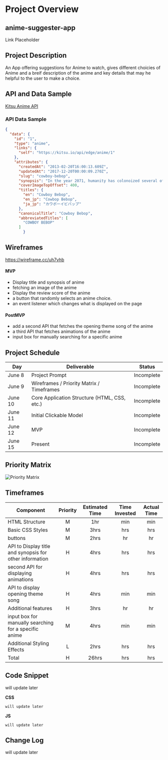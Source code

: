 # Project Overview

## anime-suggester-app

Link Placeholder

## Project Description

An App offering suggestions for Anime to watch, gives different choicies of Anime and a breif description of the anime and key details that may he helpful to the user to make a choice. 

## API and Data Sample

[Kitsu Anime API](https://kitsu.docs.apiary.io/reference/anime)

### API Data Sample

```JSON
{
  "data": {
    "id": "1",
    "type": "anime",
    "links": {
      "self": "https://kitsu.io/api/edge/anime/1"
    },
    "attributes": {
      "createdAt": "2013-02-20T16:00:13.609Z",
      "updatedAt": "2017-12-20T00:00:09.270Z",
      "slug": "cowboy-bebop",
      "synopsis": "In the year 2071, humanity has colonoized several of the planets and moons...",
      "coverImageTopOffset": 400,
      "titles": {
        "en": "Cowboy Bebop",
        "en_jp": "Cowbop Bebop",
        "ja_jp": "カウボーイビバップ"
      },
      "canonicalTitle": "Cowboy Bebop",
      "abbreviatedTitles": [
        "COWBOY BEBOP"
      ]
        }

```

## Wireframes

https://wireframe.cc/uh7vhb 


#### MVP 

- Display title and synopsis of anime
- fetching an image of the anime
- Display the review score of the anime
- a button that randomly selects an anime choice. 
- an event listener which changes what is displayed on the page 




#### PostMVP 

- add a second API that fetches the opening theme song of the anime
- a third API that fetches animations of the anime
- input box for manually searching for a specific anime



## Project Schedule

|  Day | Deliverable | Status
|---|---| ---|
|June 8| Project Prompt | Incomplete
|June 9| Wireframes / Priority Matrix / Timeframes | Incomplete
|June 10| Core Application Structure (HTML, CSS, etc.) | Incomplete
|June 11| Initial Clickable Model  | Incomplete
|June 12| MVP | Incomplete
|June 15| Present | Incomplete


## Priority Matrix

![Priority Matrix](https://i.imgur.com/ohFEEw0.jpg)

## Timeframes

| Component | Priority | Estimated Time | Time Invested | Actual Time |
| --- | :---: |  :---: | :---: | :---: |
| HTML Structure | M | 1hr|  min | min |
| Basic CSS Styles | M | 3hrs| hrs | hrs |
| buttons | M | 2hrs | hr | hr |
| API to Display title and synopsis for other information | H | 4hrs | hrs | hrs |
| second API for displaying animations | H | 4hrs | hrs | hrs |
| API to display opening theme song | H | 4hrs | min | min |
| Additional features | H | 3hrs | hr | hr |
| input box for manually searching for a specific anime | M | 4hrs | min | min |
| Additional Styling Effects | L | 2hrs | hrs | hrs |
| Total | H | 26hrs| hrs | hrs |


## Code Snippet

will update later 

**CSS**
```
will update later 
```
**JS**

```
will update later 
```

## Change Log

will update later 
